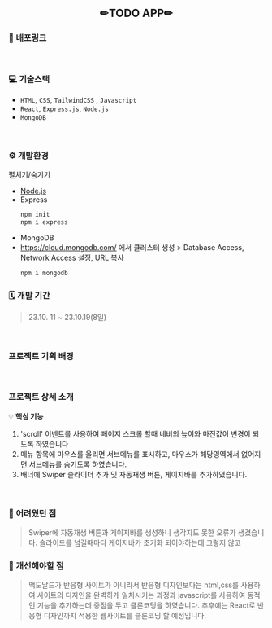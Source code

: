 <h2 align="center">✏TODO APP✏</h2>


### 🔗 배포링크

> 

<br />


### 💻 기술스택

- `HTML`, `CSS`, `TailwindCSS` , `Javascript`
- `React`, `Express.js`, `Node.js`
- `MongoDB`

<br />

### ⚙ 개발환경

<summary> 펼치기/숨기기 </summary>

- [Node.js](https://nodejs.org/ko/)
- Express
  ```bash
  npm init
  npm i express
  ```
- MongoDB
- https://cloud.mongodb.com/ 에서 클러스터 생성 > Database Access, Network Access 설정, URL 복사
  ```bash
  npm i mongodb
  ```


### 🗓 개발 기간
> 23.10. 11 ~ 23.10.19(8일)

<br />



### 프로젝트 기획 배경
>
<br />

### 프로젝트 상세 소개

💡 **핵심 기능**

1. 'scroll' 이벤트를 사용하여 페이지 스크롤 할때 네비의 높이와 마진값이 변경이 되도록 하였습니다
2.  메뉴 항목에 마우스를 올리면 서브메뉴를 표시하고, 마우스가 해당영역에서 없어지면 서브메뉴를 숨기도록 하였습니다.
3.  배너에 Swiper 슬라이더 추가 및 자동재생 버튼, 게이지바를 추가하였습니다.
   

<br />


### 🎨 어려웠던 점
>  Swiper에 자동재생 버튼과 게이지바를 생성하니 생각지도 못한 오류가 생겼습니다. 슬라이드를 넘길때마다 게이지바가 초기화 되어야하는데
   그렇지 않고 

### 🎨 개선해야할 점
> 맥도날드가 반응형 사이트가 아니라서  반응형 디자인보다는 html,css를 사용하여 사이트의 디자인을 완벽하게 일치시키는 과정과 javascript를 사용하여 동적인 기능을 추가하는데 중점을 두고 클론코딩을 하였습니다. 추후에는 React로 반응형 디자인까지 적용한 웹사이트를 클론코딩 할 예정입니다.

